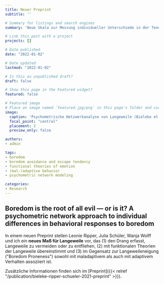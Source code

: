 ```yaml
---
title: Neuer Preprint
subtitle: ''

# Summary for listings and search engines
summary: 'Neue Skala zur Messung individueller Unterschiede in der Tendenz, Langeweile zu vermeiden und zu entfliehen.'

# Link this post with a project
projects: []

# Date published
date: "2022-01-02"

# Date updated
lastmod: "2022-01-02"

# Is this an unpublished draft?
draft: false

# Show this page in the Featured widget?
featured: false

# Featured image
# Place an image named `featured.jpg/png` in this page's folder and customize its options here.
image:
  caption: 'Psychometrische Netzwerkanalyse von Langeweile (Bieleke et al., 2022)'
  focal_point: "central"
  placement: 2
  preview_only: false

authors:
- admin

tags:
- boredom
- boredom avoidance and escape tendency
- functional theories of emotion
- (mal-)adaptive behavior
- psychometric network modeling

categories:
- Research
---
```


## Boredom is the root of all evil — or is it? A psychometric network approach to individual differences in behavioral responses to boredom

In einem neuen Preprint stellen Leonie Ripper, Julia Schüler, Wanja Wolff und ich ein **neues Maß für Langeweile** vor, das (1) den Drang erfasst, Langeweile zu vermeiden oder zu entfliehen, (2) mit funktionalen Theorien der Langeweile übereinstimmt und (3) im Gegensatz zur Langeweileneigung ("Boredom Proneness") sowohl mit maladaptivem als auch mit adaptivem Verhalten assoziiert ist. 

Zusätzliche Informationen finden sich im [Preprint]({{< relref "/publication/bieleke-ripper-schueler-2021-preprint" >}}). 
